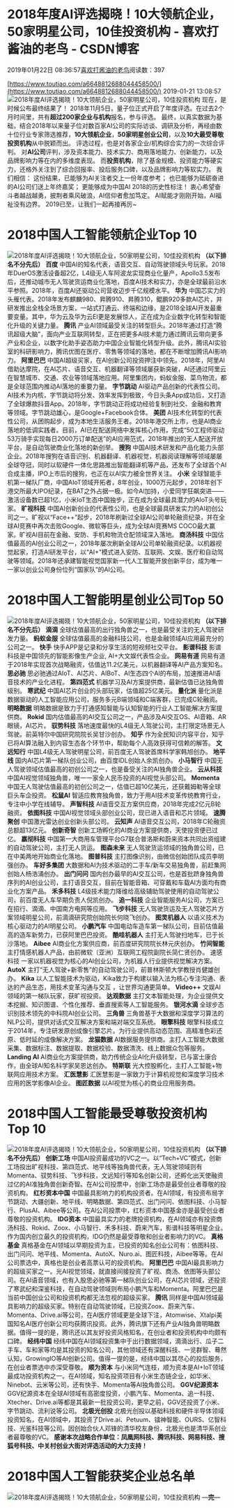 
# 2018年度AI评选揭晓！10大领航企业，50家明星公司，10佳投资机构 - 喜欢打酱油的老鸟 - CSDN博客


2019年01月22日 08:36:57[喜欢打酱油的老鸟](https://me.csdn.net/weixin_42137700)阅读数：397


[https://www.toutiao.com/a6648812688044458500/](https://www.toutiao.com/a6648812688044458500/)
2019-01-21 13:08:57
![2018年度AI评选揭晓！10大领航企业，50家明星公司，10佳投资机构](http://p1.pstatp.com/large/pgc-image/4caf50635d66434eb2c144fce4ac4272)
现在，是时候公布最终结果了！
2018年11月5日，量子位正式开启了年度评选。在过去2个月时间里，共有**超过200家企业与机构**报名，参与评选。
最终，以真实数据为基础，结合2018年以来量子位对数百家AI公司的实际访谈、调研及分析，再经由数十位行业专家筛选推荐，**10大领航企业**，**50家明星创业公司**，以及**10大最受尊敬投资机构**从中脱颖而出。
评选过程，也是对各家企业/机构综合实力的一次综合评判。
对**AI公司**评判，涉及资本能力、技术实力、商用落地能力、创新能力，以及品牌影响力等在内的多维度表现。
而**投资机构**，除了基金规模、投资能力等硬实力，还格外关注到了综合回报率、投后服务口碑，以及品牌影响力等软实力。
我们相信：
这份结果，已能够为AI关注者交上一份年度参考；
也已能够为砥砺奋进的AI公司们送上年终嘉奖；
更能够成为中国AI 2018的历史性标注！
衷心希望奋斗者越战越勇，披荆者乘风破浪，AI信仰者愈加笃定。
AI赋能才刚刚开始，AI福祉没有边界。
2019已至，让我们一起再接再厉~
# 2018中国人工智能领航企业Top 10
![2018年度AI评选揭晓！10大领航企业，50家明星公司，10佳投资机构](http://p1.pstatp.com/large/pgc-image/26301d773a89479ca14f80c1d608fedd)
**（以下排名不分先后）**
**百度**
中国AI的知名代表，语音交互、自动驾驶领域头号玩家。2018年DuerOS激活设备超2亿，L4级无人车阿波龙实现商业化量产，Apollo3.5发布后，还推动城市无人驾驶货运商业化落地，百度AI技术和实力，亦是全球最前沿水平参照。2018年，百度AI还驱动公司营收迈步千亿规模水平。
**华为**
中国芯实力的头雁代表。2018年发布麒麟980、昇腾910、昇腾310，鲲鹏920多款AI芯片，并研发推出全栈全场景方案，一站式打通云、终端和边缘，是2018全球AI开发最重要变量。其中，华为云及华为云EI更是发展惊人，正在成为企业数字化转型和智能化升级的关键力量。
**腾讯**
产业AI领域最受关注的转型巨头。2018年通过打造“腾讯超级大脑”，面向产业互联网转型，正在把更多AI技术能力通过腾讯云带向更多产业和企业，以数字化助手姿态助力中国企业智能化转型升级。此外，腾讯AI实验室的科研影响力，腾讯优图在医疗、零售等领域的落地，都在不断增加腾讯AI影响力。
**阿里巴巴**
中国AI超级买家，在AI创新公司投资押注中领先。2018年，阿里AI借助达摩院，在AI芯片、语音交互、机器翻译等领域屡获新突破，AI还通过阿里云在智慧城市、交通、农业等领域落地应用。阿里集团内，蚂蚁金服、菜鸟物流，都是全球范围内推动AI落地的重要力量。
**字节跳动**
AI驱动产品创新的代表性公司。AI技术为内核，字节跳动将分发、效率发挥到极致，今日头条App成功后，又打造了全球爆款抖音App。2018年，字节跳动正将成功经验复制到社交、金融和教育等领域。字节跳动雄心，是Google+Facebook合体。
**美团**
AI技术化转型的代表性公司，从团购起步，成为本地生活服务王者。2018年港交所上市，也是AI商业落地的低调实践者。目前，AI已在配送网络中发挥核心作用，完成“50工程师驱动53万骑手实现每日2000万订单配送”的AI应用范式，2018年推出的无人配送开放平台，是自动驾驶商业化落地的新创举。
**搜狗**
中国AI技术研发和产品化能力头部企业。2018年搜狗在语音识别、机器翻译、机器视觉，机器阅读理解等领域屡屡全球夺冠，同时以软硬件一体化思路推出智能翻译机等产品，还发布了全球首个AI合成主播，IPO上市后的搜狗，也正在以AI实力被全世界关注。
**小米**
全球智能手机第一梯队厂商，中国AIoT领域开拓者，8年创业，1000万元起步，2018年创下港交所最大IPO纪录，在BAT之外占据一极。如今AI加持，小爱同学狂飙突进——激活设备数已超1亿，小米IoT生态中国独步，正在成为全球最具潜力的AIoT头号玩家。
**旷视科技**
中国AI创新创业的代表性公司，也是全球最具研发实力的AI初创公司之一。旷视以“Face++”起步，2018年刷新过全球AI公司单轮融资纪录，并在全球AI竞赛中再次击败Google、微软等巨头，成为全球AI竞赛MS COCO最大赢家。旷视AI目前在金融、安防、手机和物流仓配领域深入落地。
**商汤科技**
中国估值最高的AI创业公司之一，2018年屡次刷新全球AI公司单轮融资纪录。以机器视觉起家，打造AI研发平台，以“AI+”模式进入安防、互联网、文娱、医疗和自动驾驶等领域。2018年还承建智能视觉国家新一代人工智能开放创新平台，成为唯一一家以创业公司身份位列“国家队”的AI公司。
# 2018中国人工智能明星创业公司Top 50
![2018年度AI评选揭晓！10大领航企业，50家明星公司，10佳投资机构](http://p1.pstatp.com/large/pgc-image/6374dbd342c048628e52ad8091e6a083)
**（以下排名不分先后）**
**滴滴**
全球估值最高的出行独角兽之一，也是最受关注的无人驾驶研发力量。
**蚂蚁金服**
全球估值最高的金融科技公司，也是金融领域AI应用最充分的公司之一。
**快手**
快手APP是记录和分享生活的短视频社交平台。
**影谱科技**
影谱科技是中国领先的智能影像生产企业, AI+大文娱代表性企业。
**网易有道**
网易有道于2018年实现首次战略融资，估值达11.2亿美元，以机器翻译等AI产品方案知名。
**思必驰**
思必驰通过AIoT、AI芯片、AIBoT、AI生态四个AI的布局，加速推进AI语音技术的产业化进程。
**第四范式**
机器学习及AI方案提供商，最新估值已达独角兽级别。
**寒武纪**
中国AI芯片创业的头部玩家，估值超25亿美元。
**量化派**
量化派是数据驱动的人工智能应用公司，服务多元B端领域和C端客群，已完成C轮融资。
**明略数据**
明略数据是致力于打通感知智能与认知智能的行业人工智能解决方案提供商。
**Rokid**
国内估值最高的AI交互公司之一，产品涉及AI交互OS、AI音箱、AR眼镜，AI芯片。
**驭势科技**
落地速度最快的L4级无人驾驶公司，主打限定场景无人驾驶。前英特尔中国研究院院长吴甘沙创办。
**知乎**
作为全民知识内容平台，知乎已将AI算法融入到内容生态各个环节中，帮助每个人高效获得可信赖的解答。
**文远知行**
中国L4级无人驾驶明星公司，前百度无人驾驶首席科学家韩旭创办。
**地平线**
国内AI芯片第一梯队创业公司，由百度IDL创始人余凯创办。
**小马智行**
中国无人驾驶领域估值最高的初创公司之一，也是备受关注的AI独角兽企业。
**云从科技**
中国AI视觉领域独角兽，唯一一家全人民币投资的AI视觉头部公司。
**Momenta**
中国无人驾驶估值最高的初创公司之一，估值已超10亿美元，还获戴姆勒等全球巨头车企投资。
**松鼠AI**
智适应教育独角兽，致力于用AI技术变革传统教育行业，专注中小学在线辅导。
**声智科技**
AI语音交互方案供应商，2018年完成2亿元B轮融资。
**依图科技**
中国AI视觉领域头部创业公司，现已进入语音和芯片领域。
**速腾聚创**
中国激光雷达创业创新头部公司。
**云知声**
AI语音交互公司，2018年C轮融资总额超13亿元。
**创新奇智**
创新工场孵化的AI商业方案提供商，天使投资便已过亿。
**嬴彻科技**
中国第一大商用车管理平台G7联合普洛斯和蔚来资本共同出资组建的自动驾驶公司，主打无人货运。
**图森未来**
无人驾驶货运领域的独角兽公司，已在中美两地开始商业化落地。
**图普科技**
主打图像识别，由微信创始团队成员李明强创办。
**车好多集团**
大数据和AI为技术驱动的二手车/新车交易独角兽，前赶集网创始人杨浩涌创办。
**出门问问**
国内创办最早的AI交互公司，也是首批跻身独角兽序列的AI创业公司，主打语音交互，目前在智能音箱、可穿戴和车载AI方面均有商业化方案产品。
**禾多科技**
L4级技术能力降维给高级辅助驾驶使用的自动驾驶公司，前百度无人车早期负责人倪凯创办。
**追一科技**
企业智能服务AI公司，方案已在招行、滴滴、中国南方电网等应用。
**飞步科技**
无人驾驶货运及无人驾驶芯片方案领域明星公司，前滴滴研究院创始院长何晓飞创办。
**图灵机器人**
以语义技术为核心驱动力的AI明星公司。
**小鹏汽车**
中国电动车造车第一梯队公司，目前估值最高的造车新势力，已获阿里巴巴投资。
**酷哇机器人**
主打无人驾驶扫地车，已于长沙落地。
**Aibee**
AI商业化方案供应商，前百度研究院院长林元庆创办。
**竹间智能**
主打情感机器人产品，由前微软（亚洲）互联网工程院副院长简仁贤创办。
速感科技
一家以机器视觉为核心的AI创业公司，为机器人行业提供视觉解决方案。
**AutoX**
主打“无人驾驶+新零售”的自动驾驶公司，前普林斯顿大学教授肖健雄创办。
**Kika**
以人工智能技术为驱动，Kika致力于构建以输入法为核心专注沟通、表达的产品生态，用技术变革沟通与交互 ，让世界沟通更简单。
**Video++**
文娱AI领域的第一梯队玩家，获旷视投资。
**达观数据**
主打文本智能处理，为企业提供文本挖掘、知识图谱、个性化推荐、垂直搜索等人工智能服务。
**银河水滴**
全球步态识别技术领先的中科院AI创业公司。
**三角兽**
三角兽基于大数据和深度学习算法的NLP公司，提供对话式交互解决方案和端对端交互系统。
**眼擎科技**
眼擎科技成立于2014年，专注研发原创成像引擎芯片。为行业提供高动态范围、高精准色彩还原、低时延的成像解决方案。
**龙猫数据**
AI数据服务提供商。主打人工智能大数据采集、数据标注、数据提取、数据校验、数据清洗、线上数据众包等服务。
**Landing AI**
AI商业化方案提供商，助力传统企业AI化升级转型，已与富士康合作，由全球AI知名科学家吴恩达创办。
**特斯联**
光大控股孵化，主打人工智能+物联网应用技术方案。
**汇医慧影**
汇医慧影是一家致力于计算机视觉和深度学习技术应用的医学影像AI企业。
**图匠数据**
以AI视觉为核心的商业应用服务商。
# 2018中国人工智能最受尊敬投资机构Top 10
![2018年度AI评选揭晓！10大领航企业，50家明星公司，10佳投资机构](http://p3.pstatp.com/large/pgc-image/e5d9cbd4ddc7476c8423120462903413)
**（以下排名不分先后）**
**创新工场**
中国AI投资最成功的VC之一。以“Tech+VC”模式，创新工场投出旷视科技、第四范式、地平线等独角兽代表，无人驾驶领域则有Momenta、驭势科技、飞步科技，文远知行等知名创新公司，还孵化出天使融资过亿的AI准独角兽创新奇智。在AI公司投票中，创新工场亦是最受创业者尊敬的投资机构。
**红杉资本中国**
中国最具影响力的机构投资者。在AI领域，有投资布局字节跳动、大疆创新、地平线、明略数据、第四范式、出门问问、依图科技、小马智行、PlusAI、Aibee等公司。在AI公司投票中，红杉资本中国基金亦是最受创业者尊敬的投资机构。
**IDG资本**
中国最具实力的老牌投资机构，在AI领域亦有投资商汤科技、Rokid、Zoox、小马智行、禾多科技、蔚来汽车，影谱科技等明星企业。作为国内创立最久的投资机构，IDG仍然是最受尊敬和创业者影响力的VC。
**真格基金**
真格基金在AI领域以早期投资为主，已投资的知名创业公司有：依图科技、出门问问、地平线、Momenta、AutoX、Nuro.ai、图匠科技，Aibee等等。在AI公司票选中，真格也是创业者高票认可的投资机构。
**阿里巴巴**
中国AI最具影响力的超级买家之一。光AI视觉领域，就直接间接投资了旷视、商汤、依图等头部公司。在AI语音领域，也有入股思必驰等第一梯队创业公司，在AI芯片领域，还投资了寒武纪和深鉴科技，在自动驾驶领域则布局小鹏汽车和Momenta。阿里巴巴是当前中国创业公司和投资机构都无法忽视的超级买家。
**腾讯**
同样是中国AI领域最具影响力的超级买家。特别在自动驾驶领域，已投资Zoox、蔚来汽车、Momenta、Drive.ai等公司，在AI医疗领域更是全球下注，Atomwise、Xtalpi美国知名AI医疗创新公司均获腾讯投资。此外，腾讯旗下还有产业AI独角兽明略数据。值得一提的是，腾讯还以其友好投资风格知名，在创业者和投资机构中均颇有口碑。
**经纬中国**
经纬中国在AI领域投资集中于出行数据领域，滴滴出行、瓜子二手车、车和家等均是其投资的知名公司，其他领域还有深醒科技、一览群智、蓦然认知，GrowingIO等AI创新公司。值得一提的是，经纬中国以其尽心的投后服务，在创业者票选中亦深受尊敬。
**顺为资本**
与小米同气连枝，顺为资本是AI+IoT领域最成功投资机构之一。在AI领域，知名投资项目有小米生态链企业，如华米、Ninebot、云米等公司，还有快手、Momenta等AI独角兽公司。
**GGV纪源资本**
GGV纪源资本在全球AI领域有高密度投资，小鹏汽车、Momenta、追一科技、Xtecher、Drive.ai等都是其最新一批投资公司，更早之前，GGV还投资了小米、字节跳动、流利说等公司。
**北极光创投**
北极光创投以基础科技和硬件半导体领域投资知名，在AI领域中，其投资了Drive.ai、Petuum、镭神智能、OURS、亿智科技、光鉴科技等公司。因创始合伙人邓锋的清华校友身份，北极光也是清华系创业者最尊敬的VC。
**感谢本次战略合作单位：凤凰网科技、腾讯科技、网易科技、搜狐号科技、中关村创业大街对评选活动的大力支持！**
# 2018中国人工智能获奖企业总名单
![2018年度AI评选揭晓！10大领航企业，50家明星公司，10佳投资机构](http://p1.pstatp.com/large/pgc-image/c39b1dd97c4e460da763e368cc5eb84a)
—**完**—

